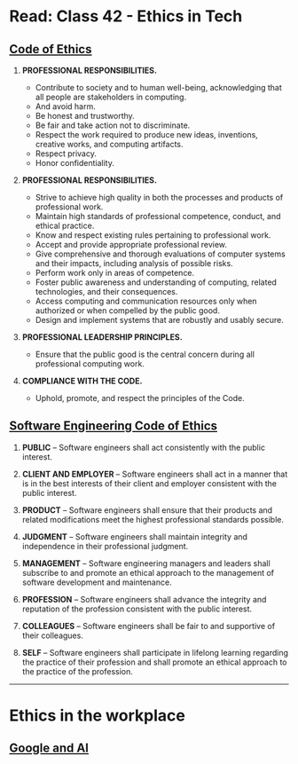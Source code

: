 # Read: Class 42 - Ethics in Tech

## [Code of Ethics](https://www.acm.org/code-of-ethics) 

1. **PROFESSIONAL RESPONSIBILITIES.**  
    - Contribute to society and to human well-being, acknowledging that all people are stakeholders in computing.
    - And avoid harm.
    - Be honest and trustworthy.
    - Be fair and take action not to discriminate.
    - Respect the work required to produce new ideas, inventions, creative works, and computing artifacts.
    - Respect privacy.
    - Honor confidentiality.

2. **PROFESSIONAL RESPONSIBILITIES.**
    - Strive to achieve high quality in both the processes and products of professional work.
    - Maintain high standards of professional competence, conduct, and ethical practice.
    - Know and respect existing rules pertaining to professional work.
    - Accept and provide appropriate professional review.
    - Give comprehensive and thorough evaluations of computer systems and their impacts, including analysis of possible risks.
    - Perform work only in areas of competence.
    - Foster public awareness and understanding of computing, related technologies, and their consequences.
    - Access computing and communication resources only when authorized or when compelled by the public good.
    - Design and implement systems that are robustly and usably secure.
    
3. **PROFESSIONAL LEADERSHIP PRINCIPLES.**
    - Ensure that the public good is the central concern during all professional computing work.

4. **COMPLIANCE WITH THE CODE.**
    - Uphold, promote, and respect the principles of the Code.


## [Software Engineering Code of Ethics](https://ethics.acm.org/code-of-ethics/software-engineering-code/)

1. **PUBLIC** – Software engineers shall act consistently with the public interest.

2. **CLIENT AND EMPLOYER** – Software engineers shall act in a manner that is in the best interests of their client and employer consistent with the public interest.

3. **PRODUCT** – Software engineers shall ensure that their products and related modifications meet the highest professional standards possible.

4. **JUDGMENT** – Software engineers shall maintain integrity and independence in their professional judgment.

5. **MANAGEMENT** – Software engineering managers and leaders shall subscribe to and promote an ethical approach to the management of software development and maintenance.

6. **PROFESSION** – Software engineers shall advance the integrity and reputation of the profession consistent with the public interest.

7. **COLLEAGUES** – Software engineers shall be fair to and supportive of their colleagues.

8. **SELF** – Software engineers shall participate in lifelong learning regarding the practice of their profession and shall promote an ethical approach to the practice of the profession.

---
# Ethics in the workplace

## [Google and AI](https://gizmodo.com/in-reversal-google-says-its-ai-will-not-be-used-for-we-1826649327)




    

